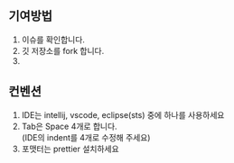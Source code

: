 ## 기여방법
1. 이슈를 확인합니다.
2. 깃 저장소를 fork 합니다.
3. 

## 컨벤션 
1. IDE는 intellij, vscode, eclipse(sts) 중에 하나를 사용하세요
2. Tab은 Space 4개로 합니다.  
  (IDE의 indent를 4개로 수정해 주세요)
3. 포맷터는 prettier 설치하세요
 
